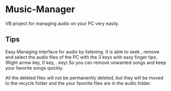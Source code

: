 # Music-Manager
VB project for managing audio on your PC very easily.


## Tips

  Easy Managing interface for audio by listening.
  It is able to seek , remove and select the audio files of the PC with the 3 keys with easy finger tips.(Right arrow key, 0 key, . key)
  So you can remove unwanted songs and keep your favorite songs quickly.
  
  All the deleted files will not be permanently deleted, but they will be moved to the recycle folder and the your favorite files are in the audio folder.
